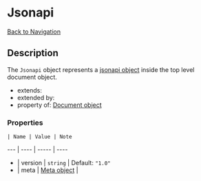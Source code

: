# Jsonapi
[Back to Navigation](README.md)

## Description

The `Jsonapi` object represents a [jsonapi object](http://jsonapi.org/format/#document-links) inside the top level document object.

- extends:
- extended by:
- property of: [Document object](objects-document.md)

### Properties

    | Name | Value | Note
--- | ---- | ----- | ----
- | version | `string` | Default: `"1.0"`
- | meta | [Meta object](objects-meta.md) |
